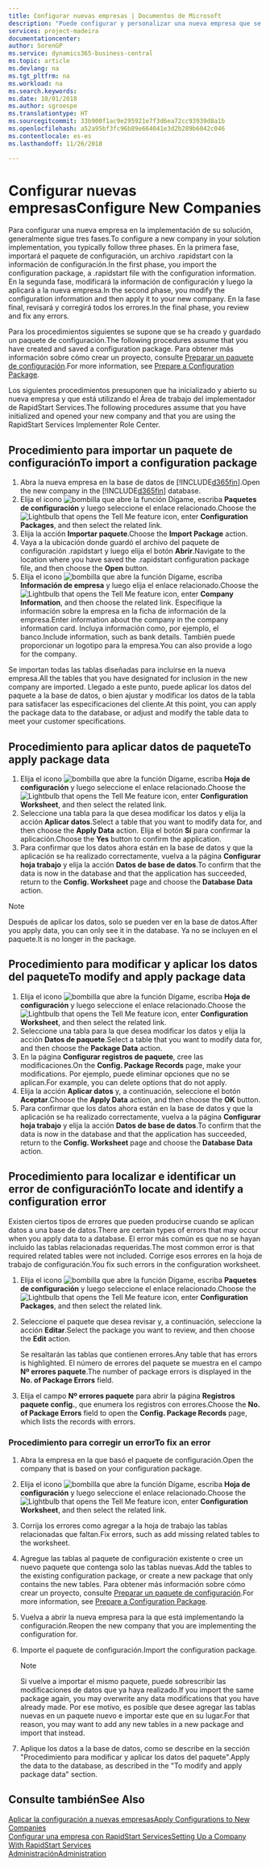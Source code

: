 ```yaml
---
title: Configurar nuevas empresas | Documentos de Microsoft
description: "Puede configurar y personalizar una nueva empresa que se haya creado. Para ajustar la implementación, procederá en tres fases para completar la configuración."
services: project-madeira
documentationcenter: 
author: SorenGP
ms.service: dynamics365-business-central
ms.topic: article
ms.devlang: na
ms.tgt_pltfrm: na
ms.workload: na
ms.search.keywords: 
ms.date: 10/01/2018
ms.author: sgroespe
ms.translationtype: HT
ms.sourcegitcommit: 33b900f1ac9e295921e7f3d6ea72cc93939d8a1b
ms.openlocfilehash: a52a95bf3fc96b89e664041e3d2b289b6042c046
ms.contentlocale: es-es
ms.lasthandoff: 11/26/2018

---
```

# <a name="configure-new-companies"></a><span data-ttu-id="f0fb0-104">Configurar nuevas empresas</span><span class="sxs-lookup"><span data-stu-id="f0fb0-104">Configure New Companies</span></span>
<span data-ttu-id="f0fb0-105">Para configurar una nueva empresa en la implementación de su solución, generalmente sigue tres fases.</span><span class="sxs-lookup"><span data-stu-id="f0fb0-105">To configure a new company in your solution implementation, you typically follow three phases.</span></span> <span data-ttu-id="f0fb0-106">En la primera fase, importará el paquete de configuración, un archivo .rapidstart con la información de configuración.</span><span class="sxs-lookup"><span data-stu-id="f0fb0-106">In the first phase, you import the configuration package, a .rapidstart file with the configuration information.</span></span> <span data-ttu-id="f0fb0-107">En la segunda fase, modificará la información de configuración y luego la aplicará a la nueva empresa.</span><span class="sxs-lookup"><span data-stu-id="f0fb0-107">In the second phase, you modify the configuration information and then apply it to your new company.</span></span> <span data-ttu-id="f0fb0-108">En la fase final, revisará y corregirá todos los errores.</span><span class="sxs-lookup"><span data-stu-id="f0fb0-108">In the final phase, you review and fix any errors.</span></span>  

<span data-ttu-id="f0fb0-109">Para los procedimientos siguientes se supone que se ha creado y guardado un paquete de configuración.</span><span class="sxs-lookup"><span data-stu-id="f0fb0-109">The following procedures assume that you have created and saved a configuration package.</span></span> <span data-ttu-id="f0fb0-110">Para obtener más información sobre cómo crear un proyecto, consulte [Preparar un paquete de configuración](admin-how-to-prepare-a-configuration-package.md).</span><span class="sxs-lookup"><span data-stu-id="f0fb0-110">For more information, see [Prepare a Configuration Package](admin-how-to-prepare-a-configuration-package.md).</span></span>  

<span data-ttu-id="f0fb0-111">Los siguientes procedimientos presuponen que ha inicializado y abierto su nueva empresa y que está utilizando el Área de trabajo del implementador de RapidStart Services.</span><span class="sxs-lookup"><span data-stu-id="f0fb0-111">The following procedures assume that you have initialized and opened your new company and that you are using the RapidStart Services Implementer Role Center.</span></span>

## <a name="to-import-a-configuration-package"></a><span data-ttu-id="f0fb0-112">Procedimiento para importar un paquete de configuración</span><span class="sxs-lookup"><span data-stu-id="f0fb0-112">To import a configuration package</span></span>  
1. <span data-ttu-id="f0fb0-113">Abra la nueva empresa en la base de datos de [!INCLUDE[d365fin](includes/d365fin_md.md)].</span><span class="sxs-lookup"><span data-stu-id="f0fb0-113">Open the new company in the [!INCLUDE[d365fin](includes/d365fin_md.md)] database.</span></span>  
2. <span data-ttu-id="f0fb0-114">Elija el icono ![bombilla que abre la función Dígame](media/ui-search/search_small.png "Dígame que desea hacer"), escriba **Paquetes de configuración** y luego seleccione el enlace relacionado.</span><span class="sxs-lookup"><span data-stu-id="f0fb0-114">Choose the ![Lightbulb that opens the Tell Me feature](media/ui-search/search_small.png "Tell me what you want to do") icon, enter **Configuration Packages**, and then select the related link.</span></span>  
3. <span data-ttu-id="f0fb0-115">Elija la acción **Importar paquete**.</span><span class="sxs-lookup"><span data-stu-id="f0fb0-115">Choose the **Import Package** action.</span></span>  
4. <span data-ttu-id="f0fb0-116">Vaya a la ubicación donde guardó el archivo del paquete de configuración .rapidstart y luego elija el botón **Abrir**.</span><span class="sxs-lookup"><span data-stu-id="f0fb0-116">Navigate to the location where you have saved the .rapidstart configuration package file, and then choose the **Open** button.</span></span>  
5. <span data-ttu-id="f0fb0-117">Elija el icono ![bombilla que abre la función Dígame](media/ui-search/search_small.png "Dígame que desea hacer"), escriba **Información de empresa** y luego elija el enlace relacionado.</span><span class="sxs-lookup"><span data-stu-id="f0fb0-117">Choose the ![Lightbulb that opens the Tell Me feature](media/ui-search/search_small.png "Tell me what you want to do") icon, enter **Company Information**, and then choose the related link.</span></span> <span data-ttu-id="f0fb0-118">Especifique la información sobre la empresa en la ficha de información de la empresa.</span><span class="sxs-lookup"><span data-stu-id="f0fb0-118">Enter information about the company in the company information card.</span></span> <span data-ttu-id="f0fb0-119">Incluya información como, por ejemplo, el banco.</span><span class="sxs-lookup"><span data-stu-id="f0fb0-119">Include information, such as bank details.</span></span> <span data-ttu-id="f0fb0-120">También puede proporcionar un logotipo para la empresa.</span><span class="sxs-lookup"><span data-stu-id="f0fb0-120">You can also provide a logo for the company.</span></span>  

<span data-ttu-id="f0fb0-121">Se importan todas las tablas diseñadas para incluirse en la nueva empresa.</span><span class="sxs-lookup"><span data-stu-id="f0fb0-121">All the tables that you have designated for inclusion in the new company are imported.</span></span> <span data-ttu-id="f0fb0-122">Llegado a este punto, puede aplicar los datos del paquete a la base de datos, o bien ajustar y modificar los datos de la tabla para satisfacer las especificaciones del cliente.</span><span class="sxs-lookup"><span data-stu-id="f0fb0-122">At this point, you can apply the package data to the database, or adjust and modify the table data to meet your customer specifications.</span></span>  

## <a name="to-apply-package-data"></a><span data-ttu-id="f0fb0-123">Procedimiento para aplicar datos de paquete</span><span class="sxs-lookup"><span data-stu-id="f0fb0-123">To apply package data</span></span>  
1. <span data-ttu-id="f0fb0-124">Elija el icono ![bombilla que abre la función Dígame](media/ui-search/search_small.png "Dígame que desea hacer"), escriba **Hoja de configuración** y luego seleccione el enlace relacionado.</span><span class="sxs-lookup"><span data-stu-id="f0fb0-124">Choose the ![Lightbulb that opens the Tell Me feature](media/ui-search/search_small.png "Tell me what you want to do") icon, enter **Configuration Worksheet**, and then select the related link.</span></span>  
2. <span data-ttu-id="f0fb0-125">Seleccione una tabla para la que desea modificar los datos y elija la acción **Aplicar datos**.</span><span class="sxs-lookup"><span data-stu-id="f0fb0-125">Select a table that you want to modify data for, and then choose the **Apply Data** action.</span></span> <span data-ttu-id="f0fb0-126">Elija el botón **Sí** para confirmar la aplicación.</span><span class="sxs-lookup"><span data-stu-id="f0fb0-126">Choose the **Yes** button to confirm the application.</span></span>
3. <span data-ttu-id="f0fb0-127">Para confirmar que los datos ahora están en la base de datos y que la aplicación se ha realizado correctamente, vuelva a la página **Configurar hoja trabajo** y elija la acción **Datos de base de datos**.</span><span class="sxs-lookup"><span data-stu-id="f0fb0-127">To confirm that the data is now in the database and that the application has succeeded, return to the **Config. Worksheet** page and choose the **Database Data** action.</span></span>  

> [!NOTE]  
>  <span data-ttu-id="f0fb0-128">Después de aplicar los datos, solo se pueden ver en la base de datos.</span><span class="sxs-lookup"><span data-stu-id="f0fb0-128">After you apply data, you can only see it in the database.</span></span> <span data-ttu-id="f0fb0-129">Ya no se incluyen en el paquete.</span><span class="sxs-lookup"><span data-stu-id="f0fb0-129">It is no longer in the package.</span></span>  

## <a name="to-modify-and-apply-package-data"></a><span data-ttu-id="f0fb0-130">Procedimiento para modificar y aplicar los datos del paquete</span><span class="sxs-lookup"><span data-stu-id="f0fb0-130">To modify and apply package data</span></span>  
1. <span data-ttu-id="f0fb0-131">Elija el icono ![bombilla que abre la función Dígame](media/ui-search/search_small.png "Dígame que desea hacer"), escriba **Hoja de configuración** y luego seleccione el enlace relacionado.</span><span class="sxs-lookup"><span data-stu-id="f0fb0-131">Choose the ![Lightbulb that opens the Tell Me feature](media/ui-search/search_small.png "Tell me what you want to do") icon, enter **Configuration Worksheet**, and then select the related link.</span></span>  
2. <span data-ttu-id="f0fb0-132">Seleccione una tabla para la que desea modificar los datos y elija la acción **Datos de paquete**.</span><span class="sxs-lookup"><span data-stu-id="f0fb0-132">Select a table that you want to modify data for, and then choose the **Package Data** action.</span></span>  
3. <span data-ttu-id="f0fb0-133">En la página **Configurar registros de paquete**, cree las modificaciones.</span><span class="sxs-lookup"><span data-stu-id="f0fb0-133">On the **Config. Package Records** page, make your modifications.</span></span> <span data-ttu-id="f0fb0-134">Por ejemplo, puede eliminar opciones que no se aplican.</span><span class="sxs-lookup"><span data-stu-id="f0fb0-134">For example, you can delete options that do not apply.</span></span>  
4. <span data-ttu-id="f0fb0-135">Elija la acción **Aplicar datos** y, a continuación, seleccione el botón **Aceptar**.</span><span class="sxs-lookup"><span data-stu-id="f0fb0-135">Choose the **Apply Data** action, and then choose the **OK** button.</span></span>  
5. <span data-ttu-id="f0fb0-136">Para confirmar que los datos ahora están en la base de datos y que la aplicación se ha realizado correctamente, vuelva a la página **Configurar hoja trabajo** y elija la acción **Datos de base de datos**.</span><span class="sxs-lookup"><span data-stu-id="f0fb0-136">To confirm that the data is now in the database and that the application has succeeded, return to the **Config. Worksheet** page and choose the **Database Data** action.</span></span>  

## <a name="to-locate-and-identify-a-configuration-error"></a><span data-ttu-id="f0fb0-137">Procedimiento para localizar e identificar un error de configuración</span><span class="sxs-lookup"><span data-stu-id="f0fb0-137">To locate and identify a configuration error</span></span>  
<span data-ttu-id="f0fb0-138">Existen ciertos tipos de errores que pueden producirse cuando se aplican datos a una base de datos.</span><span class="sxs-lookup"><span data-stu-id="f0fb0-138">There are certain types of errors that may occur when you apply data to a database.</span></span> <span data-ttu-id="f0fb0-139">El error más común es que no se hayan incluido las tablas relacionadas requeridas.</span><span class="sxs-lookup"><span data-stu-id="f0fb0-139">The most common error is that required related tables were not included.</span></span> <span data-ttu-id="f0fb0-140">Corrige esos errores en la hoja de trabajo de configuración.</span><span class="sxs-lookup"><span data-stu-id="f0fb0-140">You fix such errors in the configuration worksheet.</span></span>

1. <span data-ttu-id="f0fb0-141">Elija el icono ![bombilla que abre la función Dígame](media/ui-search/search_small.png "Dígame que desea hacer"), escriba **Paquetes de configuración** y luego seleccione el enlace relacionado.</span><span class="sxs-lookup"><span data-stu-id="f0fb0-141">Choose the ![Lightbulb that opens the Tell Me feature](media/ui-search/search_small.png "Tell me what you want to do") icon, enter **Configuration Packages**, and then select the related link.</span></span>  
2. <span data-ttu-id="f0fb0-142">Seleccione el paquete que desea revisar y, a continuación, seleccione la acción **Editar**.</span><span class="sxs-lookup"><span data-stu-id="f0fb0-142">Select the package you want to review, and then choose the **Edit** action.</span></span>  

    <span data-ttu-id="f0fb0-143">Se resaltarán las tablas que contienen errores.</span><span class="sxs-lookup"><span data-stu-id="f0fb0-143">Any table that has errors is highlighted.</span></span> <span data-ttu-id="f0fb0-144">El número de errores del paquete se muestra en el campo **Nº errores paquete**.</span><span class="sxs-lookup"><span data-stu-id="f0fb0-144">The number of package errors is displayed in the **No. of Package Errors** field.</span></span>  

3. <span data-ttu-id="f0fb0-145">Elija el campo **Nº errores paquete** para abrir la página **Registros paquete config.**, que enumera los registros con errores.</span><span class="sxs-lookup"><span data-stu-id="f0fb0-145">Choose the **No. of Package Errors** field to open the **Config. Package Records** page, which lists the records with errors.</span></span>  

### <a name="to-fix-an-error"></a><span data-ttu-id="f0fb0-146">Procedimiento para corregir un error</span><span class="sxs-lookup"><span data-stu-id="f0fb0-146">To fix an error</span></span>  
1. <span data-ttu-id="f0fb0-147">Abra la empresa en la que basó el paquete de configuración.</span><span class="sxs-lookup"><span data-stu-id="f0fb0-147">Open the company that is based on your configuration package.</span></span>  
2. <span data-ttu-id="f0fb0-148">Elija el icono ![bombilla que abre la función Dígame](media/ui-search/search_small.png "Dígame que desea hacer"), escriba **Hoja de configuración** y luego seleccione el enlace relacionado.</span><span class="sxs-lookup"><span data-stu-id="f0fb0-148">Choose the ![Lightbulb that opens the Tell Me feature](media/ui-search/search_small.png "Tell me what you want to do") icon, enter **Configuration Worksheet**, and then select the related link.</span></span>  
3. <span data-ttu-id="f0fb0-149">Corrija los errores como agregar a la hoja de trabajo las tablas relacionadas que faltan.</span><span class="sxs-lookup"><span data-stu-id="f0fb0-149">Fix errors, such as add missing related tables to the worksheet.</span></span>  
4. <span data-ttu-id="f0fb0-150">Agregue las tablas al paquete de configuración existente o cree un nuevo paquete que contenga solo las tablas nuevas.</span><span class="sxs-lookup"><span data-stu-id="f0fb0-150">Add the tables to the existing configuration package, or create a new package that only contains the new tables.</span></span> <span data-ttu-id="f0fb0-151">Para obtener más información sobre cómo crear un proyecto, consulte [Preparar un paquete de configuración](admin-how-to-prepare-a-configuration-package.md).</span><span class="sxs-lookup"><span data-stu-id="f0fb0-151">For more information, see [Prepare a Configuration Package](admin-how-to-prepare-a-configuration-package.md).</span></span>  
5. <span data-ttu-id="f0fb0-152">Vuelva a abrir la nueva empresa para la que está implementando la configuración.</span><span class="sxs-lookup"><span data-stu-id="f0fb0-152">Reopen the new company that you are implementing the configuration for.</span></span>  
6. <span data-ttu-id="f0fb0-153">Importe el paquete de configuración.</span><span class="sxs-lookup"><span data-stu-id="f0fb0-153">Import the configuration package.</span></span>  

    > [!NOTE]  
    >  <span data-ttu-id="f0fb0-154">Si vuelve a importar el mismo paquete, puede sobrescribir las modificaciones de datos que ya haya realizado.</span><span class="sxs-lookup"><span data-stu-id="f0fb0-154">If you import the same package again, you may overwrite any data modifications that you have already made.</span></span> <span data-ttu-id="f0fb0-155">Por ese motivo, es posible que desee agregar las tablas nuevas en un paquete nuevo e importar este que en su lugar.</span><span class="sxs-lookup"><span data-stu-id="f0fb0-155">For that reason, you may want to add any new tables in a new package and import that instead.</span></span>  

7. <span data-ttu-id="f0fb0-156">Aplique los datos a la base de datos, como se describe en la sección "Procedimiento para modificar y aplicar los datos del paquete".</span><span class="sxs-lookup"><span data-stu-id="f0fb0-156">Apply the data to the database, as described in the "To modify and apply package data" section.</span></span>

## <a name="see-also"></a><span data-ttu-id="f0fb0-157">Consulte también</span><span class="sxs-lookup"><span data-stu-id="f0fb0-157">See Also</span></span>  
[<span data-ttu-id="f0fb0-158">Aplicar la configuración a nuevas empresas</span><span class="sxs-lookup"><span data-stu-id="f0fb0-158">Apply Configurations to New Companies</span></span>](admin-apply-configuration-to-new-companies.md)  
[<span data-ttu-id="f0fb0-159">Configurar una empresa con RapidStart Services</span><span class="sxs-lookup"><span data-stu-id="f0fb0-159">Setting Up a Company With RapidStart Services</span></span>](admin-set-up-a-company-with-rapidstart.md)  
[<span data-ttu-id="f0fb0-160">Administración</span><span class="sxs-lookup"><span data-stu-id="f0fb0-160">Administration</span></span>](admin-setup-and-administration.md)

